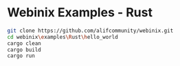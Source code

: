 # Webinix Examples - Rust

```sh
git clone https://github.com/alifcommunity/webinix.git
cd webinix\examples\Rust\hello_world
cargo clean
cargo build
cargo run
```
